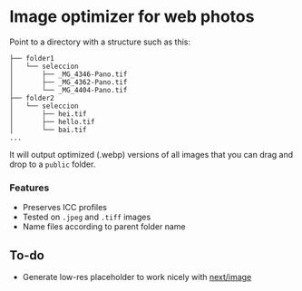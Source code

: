 # Image optimizer for web photos

Point to a directory with a structure such as this:
````
├── folder1
│   └── seleccion
│       ├── _MG_4346-Pano.tif
│       ├── _MG_4362-Pano.tif
│       └── _MG_4404-Pano.tif
├── folder2
│   └── seleccion
│       ├── hei.tif
│       ├── hello.tif
│       └── bai.tif
...
````

It will output optimized (.webp) versions of all images that you can drag and drop to a `public` folder. 

### Features
- Preserves ICC profiles
- Tested on `.jpeg` and `.tiff` images
- Name files according to parent folder name

## To-do
- Generate low-res placeholder to work nicely with [next/image](https://nextjs.org/docs/api-reference/next/image#placeholder)
